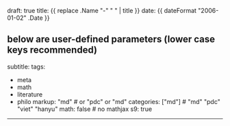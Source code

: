 draft: true
title: {{ replace .Name "-" " " | title }}
date: {{ dateFormat "2006-01-02" .Date }}
## below are user-defined parameters (lower case keys recommended)
subtitle:
tags:
  - meta
  - math
  - literature
  - philo
markup: "md"  # or "pdc" or "md"
categories: ["md"] # "md" "pdc" "viet" "hanyu"
math: false  # no mathjax 
s9: true
---